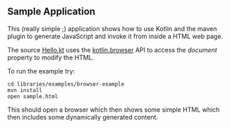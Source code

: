 ## Sample Application

This (really simple ;) application shows how to use Kotlin and the maven plugin to generate JavaScript and invoke it from inside a HTML web page.

The source [Hello.kt](https://github.com/JetBrains/kotlin/blob/master/libraries/examples/browser-example/src/main/kotlin/sample/Hello.kt) uses the [kotlin.browser](http://jetbrains.github.com/kotlin/versions/snapshot/apidocs/kotlin/browser/package-summary.html) API to access the *document* property to modify the HTML.

To run the example try:

    cd libraries/examples/browser-example
    mvn install
    open sample.html

This should open a browser which then shows some simple HTML which then includes some dynamically generated content.
